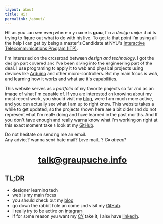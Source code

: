 ```yaml
---
layout: about
title: Hi!
permalink: /about/
---
```


Hi! as you can see everywhere my name is **grau**, I'm a *design major* that is trying to figure out what to do with his live. To get to that point I'm using all the help I can get by being a master's Candidate at NYU's [Interactive Telecommunications Program (ITP)][a1]. 

I'm interested on the crossroad between *design and technology*. I got the design part covered and I've been diving into the engineering part of the deal. I use programing to apply it to web and physical projects using devices like [Arduino][a2] and other micro-controllers. But my main focus is *web*, and learning how it works and what are it's capabilities.

This website serves as a *portfolio* of my favorite projects so far and as an image of what I'm capable of. If you are interested on knowing about my most recent work, you should visit my [blog][a3], were I am much more active, and you can actually see what I am up to right know. This website takes a while to get updated, so the projects shown here are a bit older and do not represent what I'm really doing and have learned in the past months. And If you don't have enough and really wanna know what I'm working on right at this exact moment take a look at my [GitHub][a4].

Do not hesitate on sending me an email. <br> Any advice? wanna send hate mail? Love mail...? *Go ahead!* 
<h1 style="text-align:center; margin-top:40px;"><a href="mailto:talk@graupuche.info?Subject='Sup!" target="_top">talk@graupuche.info</a></h1>


## TL;DR

* designer learning tech
* web is my main focus
* you should check out my [blog][a3]
* go down the rabbit hole an come and visit my [GitHub][a4].
* I really try to be active on [intagram][a5]
* if for some reason you want my [CV][CV] take it, I also have [linkedIn][a6].





[a1]: https://tisch.nyu.edu/itp
[a2]: https://arduino.cc
[a3]: http://blog.graupuche.info
[a4]: https://github.com/grauPuche
[a5]: https://www.instagram.com/grauPuche/
[a6]: https://www.linkedin.com/in/grauPuche/

[CV]: /assets/cv_Grau_Puche.pdf